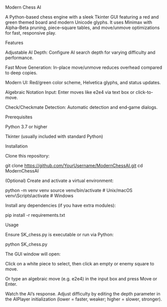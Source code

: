 Modern Chess AI

A Python-based chess engine with a sleek Tkinter GUI featuring a red and green themed board and modern Unicode glyphs. It uses Minimax with Alpha–Beta pruning, piece–square tables, and move/unmove optimizations for fast, responsive play.

Features

Adjustable AI Depth: Configure AI search depth for varying difficulty and performance.

Fast Move Generation: In-place move/unmove reduces overhead compared to deep copies.

Modern UI: Red/green color scheme, Helvetica glyphs, and status updates.

Algebraic Notation Input: Enter moves like e2e4 via text box or click-to-move.

Check/Checkmate Detection: Automatic detection and end‑game dialogs.

Prerequisites

Python 3.7 or higher

Tkinter (usually included with standard Python)

Installation

Clone this repository:

git clone https://github.com/YourUsername/ModernChessAI.git
cd ModernChessAI

(Optional) Create and activate a virtual environment:

python -m venv venv
source venv/bin/activate   # Unix/macOS
venv\\Scripts\\activate  # Windows

Install any dependencies (if you have extra modules):

pip install -r requirements.txt

Usage

Ensure SK_chess.py is executable or run via Python:

python SK_chess.py

The GUI window will open:

Click on a white piece to select, then click an empty or enemy square to move.

Or type an algebraic move (e.g. e2e4) in the input box and press Move or Enter.

Watch the AI’s response. Adjust difficulty by editing the depth parameter in the AIPlayer initialization (lower = faster, weaker; higher = slower, stronger).
